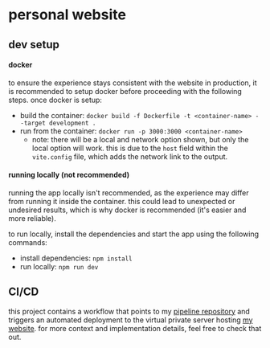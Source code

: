 # personal website

## dev setup

#### docker

to ensure the experience stays consistent with the website in production, it is recommended to setup docker before proceeding with the following steps. once docker is setup:

- build the container: `docker build -f Dockerfile -t <container-name> --target development .`
- run from the container: `docker run -p 3000:3000 <container-name>`
  - note: there will be a local and network option shown, but only the local option will work. this is due to the `host` field within the `vite.config` file, which adds the network link to the output.

#### running locally (not recommended)

running the app locally isn't recommended, as the experience may differ from running it inside the container. this could lead to unexpected or undesired results, which is why docker is recommended (it's easier and more reliable).

to run locally, install the dependencies and start the app using the following commands:

- install dependencies: `npm install`
- run locally: `npm run dev`

## CI/CD

this project contains a workflow that points to my [pipeline repository](https://github.com/rbk6/pipeline) and triggers an automated deployment to the virtual private server hosting [my website](https://rbk6.dev). for more context and implementation details, feel free to check that out.
